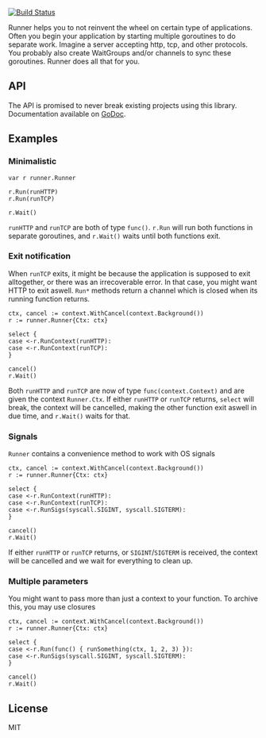 [![Build Status](https://travis-ci.org/raksly/runner.svg?branch=master)](https://travis-ci.org/raksly/runner)

Runner helps you to not reinvent the wheel on certain type of applications.
Often you begin your application by starting multiple goroutines to do
separate work. Imagine a server accepting http, tcp, and other protocols.
You probably also create WaitGroups and/or channels to sync these goroutines.
Runner does all that for you.
## API
The API is promised to never break existing projects using this library. 
Documentation available on [GoDoc](https://godoc.org/github.com/raksly/runner).
## Examples
### Minimalistic
```golang
var r runner.Runner

r.Run(runHTTP)
r.Run(runTCP)

r.Wait()
```
`runHTTP` and `runTCP` are both of type `func()`. `r.Run` will run both functions in separate goroutines, and `r.Wait()` waits until both functions exit.
### Exit notification
When `runTCP` exits, it might be because the application is supposed to exit alltogether, or there was an irrecoverable error. In that case, you might want HTTP to exit aswell. `Run*` methods return a channel which is closed when its running function returns.
```golang
ctx, cancel := context.WithCancel(context.Background())
r := runner.Runner{Ctx: ctx}

select {
case <-r.RunContext(runHTTP):
case <-r.RunContext(runTCP):
}

cancel()
r.Wait()
```
Both `runHTTP` and `runTCP` are now of type `func(context.Context)` and 
are given the context `Runner.Ctx`. If either `runHTTP` or `runTCP` returns, `select` will break, the context will be cancelled, making the other function exit aswell in due time, and `r.Wait()` waits for that.
### Signals
`Runner` contains a convenience method to work with OS signals
```golang
ctx, cancel := context.WithCancel(context.Background())
r := runner.Runner{Ctx: ctx}

select {
case <-r.RunContext(runHTTP):
case <-r.RunContext(runTCP):
case <-r.RunSigs(syscall.SIGINT, syscall.SIGTERM):
}

cancel()
r.Wait()
```
If either `runHTTP` or `runTCP` returns, or `SIGINT`/`SIGTERM` is received,
the context will be cancelled and we wait for everything to clean up.
### Multiple parameters
You might want to pass more than just a context to your function. To archive
this, you may use closures
```golang
ctx, cancel := context.WithCancel(context.Background())
r := runner.Runner{Ctx: ctx}

select {
case <-r.Run(func() { runSomething(ctx, 1, 2, 3) }):
case <-r.RunSigs(syscall.SIGINT, syscall.SIGTERM):
}

cancel()
r.Wait()
```
## License
MIT